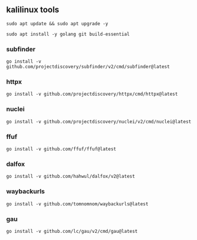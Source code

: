 ## kalilinux tools


```
sudo apt update && sudo apt upgrade -y
```


```
sudo apt install -y golang git build-essential
```



### subfinder

```
go install -v github.com/projectdiscovery/subfinder/v2/cmd/subfinder@latest
```

### httpx

```
go install -v github.com/projectdiscovery/httpx/cmd/httpx@latest
```


### nuclei

```
go install -v github.com/projectdiscovery/nuclei/v2/cmd/nuclei@latest
```

### ffuf

```
go install -v github.com/ffuf/ffuf@latest
```

### dalfox

```
go install -v github.com/hahwul/dalfox/v2@latest
```

### waybackurls

```
go install -v github.com/tomnomnom/waybackurls@latest
```

### gau

```
go install -v github.com/lc/gau/v2/cmd/gau@latest
```
